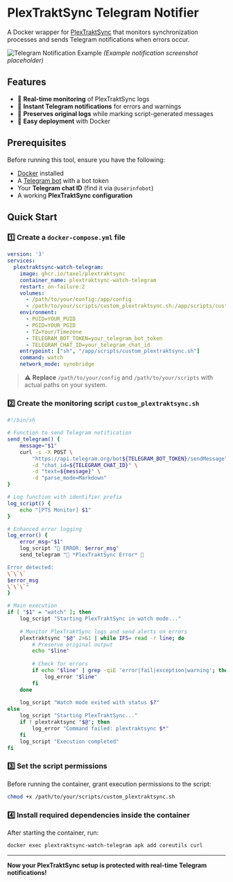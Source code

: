 # PlexTraktSync Telegram Notifier

A Docker wrapper for [PlexTraktSync](https://github.com/Taxel/PlexTraktSync) that monitors synchronization processes and sends Telegram notifications when errors occur.

![Telegram Notification Example](https://i.imgur.com/example.png) *(Example notification screenshot placeholder)*

## Features

- 📡 **Real-time monitoring** of PlexTraktSync logs  
- 🔔 **Instant Telegram notifications** for errors and warnings  
- 📝 **Preserves original logs** while marking script-generated messages  
- 🐳 **Easy deployment** with Docker  

## Prerequisites

Before running this tool, ensure you have the following:

- [Docker](https://docs.docker.com/get-docker/) installed  
- A [Telegram bot](https://core.telegram.org/bots#3-how-do-i-create-a-bot) with a bot token  
- Your **Telegram chat ID** (find it via `@userinfobot`)  
- A working **PlexTraktSync configuration**  

## Quick Start

### 1️⃣ Create a `docker-compose.yml` file

```yaml
version: '3'
services:
  plextraktsync-watch-telegram:
    image: ghcr.io/taxel/plextraktsync
    container_name: plextraktsync-watch-telegram
    restart: on-failure:2
    volumes:
      - /path/to/your/config:/app/config
      - /path/to/your/scripts/custom_plextraktsync.sh:/app/scripts/custom_plextraktsync.sh
    environment:
      - PUID=YOUR_PUID
      - PGID=YOUR_PGID
      - TZ=Your/Timezone
      - TELEGRAM_BOT_TOKEN=your_telegram_bot_token
      - TELEGRAM_CHAT_ID=your_telegram_chat_id
    entrypoint: ["sh", "/app/scripts/custom_plextraktsync.sh"]
    command: watch
    network_mode: synobridge
```

> ⚠ **Replace** `/path/to/your/config` and `/path/to/your/scripts` with actual paths on your system.

### 2️⃣ Create the monitoring script `custom_plextraktsync.sh`

```bash
#!/bin/sh

# Function to send Telegram notification
send_telegram() {
    message="$1"
    curl -s -X POST \
        "https://api.telegram.org/bot${TELEGRAM_BOT_TOKEN}/sendMessage" \
        -d "chat_id=${TELEGRAM_CHAT_ID}" \
        -d "text=${message}" \
        -d "parse_mode=Markdown"
}

# Log function with identifier prefix
log_script() {
    echo "[PTS Monitor] $1"
}

# Enhanced error logging
log_error() {
    error_msg="$1"
    log_script "🚨 ERROR: $error_msg"
    send_telegram "🚨 *PlexTraktSync Error* 🚨

Error detected:
\`\`\`
$error_msg
\`\`\`"
}

# Main execution
if [ "$1" = "watch" ]; then
    log_script "Starting PlexTraktSync in watch mode..."
    
    # Monitor PlexTraktSync logs and send alerts on errors
    plextraktsync "$@" 2>&1 | while IFS= read -r line; do
        # Preserve original output
        echo "$line"
        
        # Check for errors
        if echo "$line" | grep -qiE 'error|fail|exception|warning'; then
            log_error "$line"
        fi
    done
    
    log_script "Watch mode exited with status $?"
else
    log_script "Starting PlexTraktSync..."
    if ! plextraktsync "$@"; then
        log_error "Command failed: plextraktsync $*"
    fi
    log_script "Execution completed"
fi
```

### 3️⃣ Set the script permissions

Before running the container, grant execution permissions to the script:

```bash
chmod +x /path/to/your/scripts/custom_plextraktsync.sh
```

### 4️⃣ Install required dependencies inside the container

After starting the container, run:

```bash
docker exec plextraktsync-watch-telegram apk add coreutils curl
```

---

**Now your PlexTraktSync setup is protected with real-time Telegram notifications!**
